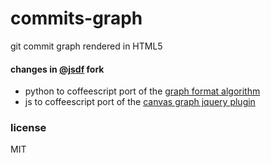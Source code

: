 # commits-graph

git commit graph rendered in HTML5

#### changes in [@jsdf](https://github.com/jsdf) fork

- python to coffeescript port of the [graph format algorithm](coffee/commits-graph.coffee)
- js to coffeescript port of the [canvas graph jquery plugin](js/coffee/jquery.commits-graph.coffee)

### license

MIT
